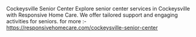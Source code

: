 Cockeysville Senior Center
Explore senior center services in Cockeysville with Responsive Home Care. We offer tailored support and engaging activities for seniors.
for more :- https://responsivehomecare.com/cockeysville-senior-center